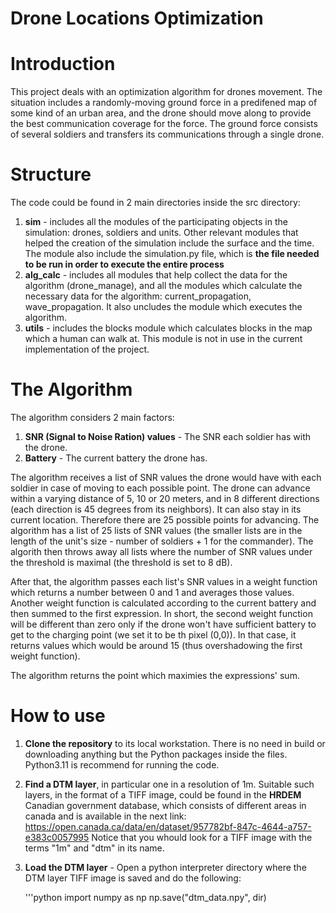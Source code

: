 # Drone Locations Optimization
# Introduction
This project deals with an optimization algorithm for drones movement.
The situation includes a randomly-moving ground force in a predifened map of some kind of an urban area,
and the drone should move along to provide the best communication coverage for the force.
The ground force consists of several soldiers and transfers its communications through a single drone.

# Structure
The code could be found in 2 main directories inside the src directory:
1. **sim** - includes all the modules of the participating objects in the simulation: drones, soldiers and units.
   Other relevant modules that helped the creation of the simulation include the surface and the time.
   The module also include the simulation.py file, which is **the file needed to be run in order to execute the entire
   process** 
3. **alg_calc** - includes all modules that help collect the data for the algorithm (drone_manage), and all the modules
   which calculate the necessary data for the algorithm: current_propagation, wave_propagation.
   It also uncludes the module which executes the algorithm.
4. **utils** - includes the blocks module which calculates blocks in the map which a human can walk at.
   This module is not in use in the current implementation of the project.

# The Algorithm
The algorithm considers 2 main factors:
1. **SNR (Signal to Noise Ration) values** - The SNR each soldier has with the drone.
2. **Battery** - The current battery the drone has.

The algorithm receives a list of SNR values the drone would have with each soldier in case of moving to each possible point.
The drone can advance within a varying distance of 5, 10 or 20 meters, and in 8 different directions (each direction is 45 degrees from its neighbors).
It can also stay in its current location. Therefore there are 25 possible points for advancing.
The algorithm has a list of 25 lists of SNR values (the smaller lists are in the length of the unit's size - number of soldiers + 1 for the commander).
The algorith then throws away all lists where the number of SNR values under the threshold is maximal (the threshold is set to 8 dB).

After that, the algorithm passes each list's SNR values in a weight function which returns a number between 0 and 1 and averages those values.
Another weight function is calculated according to the current battery and then summed to the first expression. In short, the second weight function
will be different than zero only if the drone won't have sufficient battery to get to the charging point (we set it to be th pixel (0,0)). In that case,
it returns values which would be around 15 (thus overshadowing the first weight function).

The algorithm returns the point which maximies the expressions' sum.

# How to use
1. **Clone the repository** to its local workstation.
   There is no need in build or downloading anything but the Python packages inside the files.
   Python3.11 is recommend for running the code.

2. **Find a DTM layer**, in particular one in a resolution of 1m.
   Suitable such layers, in the format of a TIFF image, could be found in the **HRDEM** Canadian government database, which consists of different areas in canada and
   is available in the next link:
   https://open.canada.ca/data/en/dataset/957782bf-847c-4644-a757-e383c0057995
   Notice that you whould look for a TIFF image with the terms "1m" and "dtm" in its name.

4. **Load the DTM layer** - Open a python interpreter directory where the DTM layer TIFF image is saved  and do the following:

   '''python
   import numpy as np
   np.save("dtm_data.npy", dir)

   
